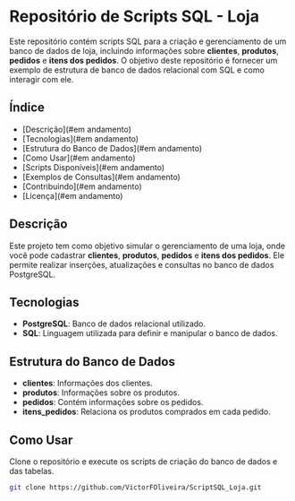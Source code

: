 # Repositório de Scripts SQL - Loja

Este repositório contém scripts SQL para a criação e gerenciamento de um banco de dados de loja, incluindo informações sobre **clientes**, **produtos**, **pedidos** e **itens dos pedidos**. O objetivo deste repositório é fornecer um exemplo de estrutura de banco de dados relacional com SQL e como interagir com ele.

## Índice

- [Descrição](#em andamento)
- [Tecnologias](#em andamento)
- [Estrutura do Banco de Dados](#em andamento)
- [Como Usar](#em andamento)
- [Scripts Disponíveis](#em andamento)
- [Exemplos de Consultas](#em andamento)
- [Contribuindo](#em andamento)
- [Licença](#em andamento)

## Descrição

Este projeto tem como objetivo simular o gerenciamento de uma loja, onde você pode cadastrar **clientes**, **produtos**, **pedidos** e **itens dos pedidos**. Ele permite realizar inserções, atualizações e consultas no banco de dados PostgreSQL.

## Tecnologias

- **PostgreSQL**: Banco de dados relacional utilizado.
- **SQL**: Linguagem utilizada para definir e manipular o banco de dados.

## Estrutura do Banco de Dados

- **clientes**: Informações dos clientes.
- **produtos**: Informações sobre os produtos.
- **pedidos**: Contém informações sobre os pedidos.
- **itens_pedidos**: Relaciona os produtos comprados em cada pedido.

## Como Usar

Clone o repositório e execute os scripts de criação do banco de dados e das tabelas.

```bash
git clone https://github.com/VictorFOliveira/ScriptSQL_Loja.git

